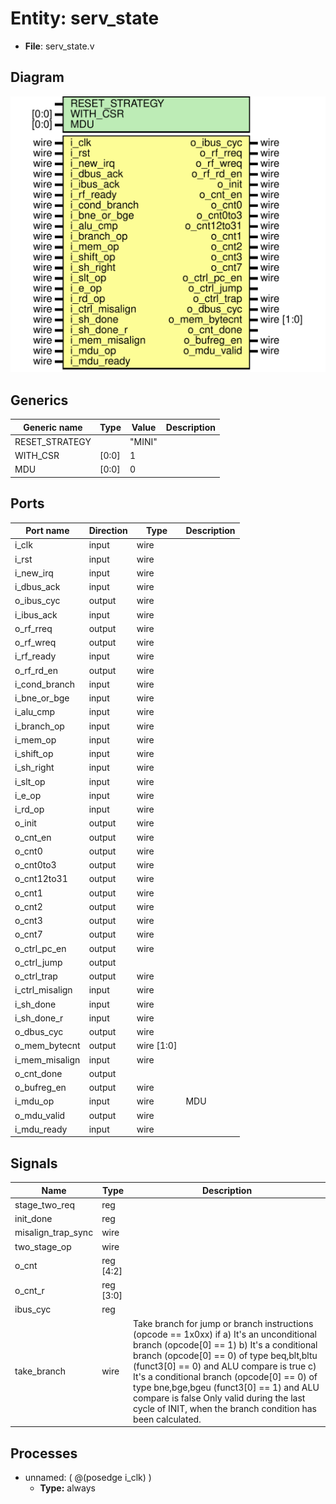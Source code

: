 # Entity: serv_state

- **File**: serv_state.v
## Diagram

![Diagram](serv_state.svg "Diagram")
## Generics

| Generic name   | Type  | Value  | Description |
| -------------- | ----- | ------ | ----------- |
| RESET_STRATEGY |       | "MINI" |             |
| WITH_CSR       | [0:0] | 1      |             |
| MDU            | [0:0] | 0      |             |
## Ports

| Port name       | Direction | Type       | Description |
| --------------- | --------- | ---------- | ----------- |
| i_clk           | input     | wire       |             |
| i_rst           | input     | wire       |             |
| i_new_irq       | input     | wire       |             |
| i_dbus_ack      | input     | wire       |             |
| o_ibus_cyc      | output    | wire       |             |
| i_ibus_ack      | input     | wire       |             |
| o_rf_rreq       | output    | wire       |             |
| o_rf_wreq       | output    | wire       |             |
| i_rf_ready      | input     | wire       |             |
| o_rf_rd_en      | output    | wire       |             |
| i_cond_branch   | input     | wire       |             |
| i_bne_or_bge    | input     | wire       |             |
| i_alu_cmp       | input     | wire       |             |
| i_branch_op     | input     | wire       |             |
| i_mem_op        | input     | wire       |             |
| i_shift_op      | input     | wire       |             |
| i_sh_right      | input     | wire       |             |
| i_slt_op        | input     | wire       |             |
| i_e_op          | input     | wire       |             |
| i_rd_op         | input     | wire       |             |
| o_init          | output    | wire       |             |
| o_cnt_en        | output    | wire       |             |
| o_cnt0          | output    | wire       |             |
| o_cnt0to3       | output    | wire       |             |
| o_cnt12to31     | output    | wire       |             |
| o_cnt1          | output    | wire       |             |
| o_cnt2          | output    | wire       |             |
| o_cnt3          | output    | wire       |             |
| o_cnt7          | output    | wire       |             |
| o_ctrl_pc_en    | output    | wire       |             |
| o_ctrl_jump     | output    |            |             |
| o_ctrl_trap     | output    | wire       |             |
| i_ctrl_misalign | input     | wire       |             |
| i_sh_done       | input     | wire       |             |
| i_sh_done_r     | input     | wire       |             |
| o_dbus_cyc      | output    | wire       |             |
| o_mem_bytecnt   | output    | wire [1:0] |             |
| i_mem_misalign  | input     | wire       |             |
| o_cnt_done      | output    |            |             |
| o_bufreg_en     | output    | wire       |             |
| i_mdu_op        | input     | wire       | MDU         |
| o_mdu_valid     | output    | wire       |             |
| i_mdu_ready     | input     | wire       |             |
## Signals

| Name               | Type      | Description                                                                                                                                                                                                                                                                                                                                                                                                                          |
| ------------------ | --------- | ------------------------------------------------------------------------------------------------------------------------------------------------------------------------------------------------------------------------------------------------------------------------------------------------------------------------------------------------------------------------------------------------------------------------------------ |
| stage_two_req      | reg       |                                                                                                                                                                                                                                                                                                                                                                                                                                      |
| init_done          | reg       |                                                                                                                                                                                                                                                                                                                                                                                                                                      |
| misalign_trap_sync | wire      |                                                                                                                                                                                                                                                                                                                                                                                                                                      |
| two_stage_op       | wire      |                                                                                                                                                                                                                                                                                                                                                                                                                                      |
| o_cnt              | reg [4:2] |                                                                                                                                                                                                                                                                                                                                                                                                                                      |
| o_cnt_r            | reg [3:0] |                                                                                                                                                                                                                                                                                                                                                                                                                                      |
| ibus_cyc           | reg       |                                                                                                                                                                                                                                                                                                                                                                                                                                      |
| take_branch        | wire      | Take branch for jump or branch instructions (opcode == 1x0xx) if a) It's an unconditional branch (opcode[0] == 1) b) It's a conditional branch (opcode[0] == 0) of type beq,blt,bltu (funct3[0] == 0) and ALU compare is true c) It's a conditional branch (opcode[0] == 0) of type bne,bge,bgeu (funct3[0] == 1) and ALU compare is false Only valid during the last cycle of INIT, when the branch condition has been calculated.  |
## Processes
- unnamed: ( @(posedge i_clk) )
  - **Type:** always
